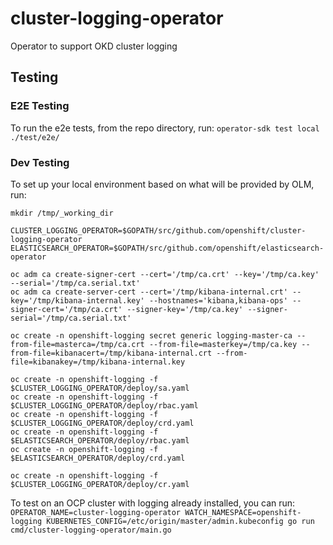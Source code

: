 # cluster-logging-operator
Operator to support OKD cluster logging

## Testing

### E2E Testing
To run the e2e tests, from the repo directory, run:
`operator-sdk test local ./test/e2e/`

### Dev Testing
To set up your local environment based on what will be provided by OLM, run:
```
mkdir /tmp/_working_dir

CLUSTER_LOGGING_OPERATOR=$GOPATH/src/github.com/openshift/cluster-logging-operator
ELASTICSEARCH_OPERATOR=$GOPATH/src/github.com/openshift/elasticsearch-operator

oc adm ca create-signer-cert --cert='/tmp/ca.crt' --key='/tmp/ca.key' --serial='/tmp/ca.serial.txt'
oc adm ca create-server-cert --cert='/tmp/kibana-internal.crt' --key='/tmp/kibana-internal.key' --hostnames='kibana,kibana-ops' --signer-cert='/tmp/ca.crt' --signer-key='/tmp/ca.key' --signer-serial='/tmp/ca.serial.txt'

oc create -n openshift-logging secret generic logging-master-ca --from-file=masterca=/tmp/ca.crt --from-file=masterkey=/tmp/ca.key --from-file=kibanacert=/tmp/kibana-internal.crt --from-file=kibanakey=/tmp/kibana-internal.key

oc create -n openshift-logging -f $CLUSTER_LOGGING_OPERATOR/deploy/sa.yaml
oc create -n openshift-logging -f $CLUSTER_LOGGING_OPERATOR/deploy/rbac.yaml
oc create -n openshift-logging -f $CLUSTER_LOGGING_OPERATOR/deploy/crd.yaml
oc create -n openshift-logging -f $ELASTICSEARCH_OPERATOR/deploy/rbac.yaml
oc create -n openshift-logging -f $ELASTICSEARCH_OPERATOR/deploy/crd.yaml

oc create -n openshift-logging -f $CLUSTER_LOGGING_OPERATOR/deploy/cr.yaml
```

To test on an OCP cluster with logging already installed, you can run:
`OPERATOR_NAME=cluster-logging-operator WATCH_NAMESPACE=openshift-logging KUBERNETES_CONFIG=/etc/origin/master/admin.kubeconfig go run cmd/cluster-logging-operator/main.go`
